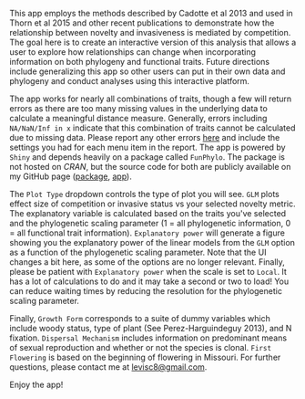 This app employs the methods described by Cadotte et al 2013 and used in Thorn et al 2015 and other recent publications to demonstrate how the relationship between novelty and invasiveness is mediated by competition. The goal here is to create an interactive version of this analysis that allows a user to explore how relationships can change when incorporating information on both phylogeny and functional traits. Future directions include generalizing this app so other users can put in their own data and phylogeny and conduct analyses using this interactive platform.

The app works for nearly all combinations of traits, though a few will return errors as there are too many missing values in the underlying data to calculate a meaningful distance measure. Generally, errors including `NA/NaN/Inf in x` indicate that this combination of traits cannot be calculated due to missing data. Please report any other errors [here](https://github.com/levisc8/Fun_Phylo_Shiny/issues) and include the settings you had for each menu item in the report. The app is powered by `Shiny` and depends heavily on a package called `FunPhylo`. The package is not hosted on _CRAN_, but the source code for both are publicly available on my GitHub page ([package](https://github.com/levisc8/Fun_Phylo_Package), [app](https://github.com/levisc8/Fun_Phylo_Shiny)).

The `Plot Type` dropdown controls the type of plot you will see. `GLM` plots effect size of competition or invasive status vs your selected novelty metric. The explanatory variable is calculated based on the traits you've selected and the phylogenetic scaling parameter (1 = all phylogenetic information, 0 = all functional trait information). `Explanatory power` will generate a figure showing you the explanatory power of the linear models from the `GLM` option as a function of the phylogenetic scaling parameter. Note that the UI changes a bit here, as some of the options are no longer relevant. Finally, please be patient with `Explanatory power` when the scale is set to `Local`. It has a lot of calculations to do and it may take a second or two to load! You can reduce waiting times by reducing the resolution for the phylogenetic scaling parameter.

Finally, `Growth Form` corresponds to a suite of dummy variables which include woody status, type of plant (See Perez-Harguindeguy 2013), and N fixation. `Dispersal Mechanism` includes information on predominant means of sexual reproduction and whether or not the species is clonal. `First Flowering` is based on the beginning of flowering in Missouri. For further questions, please contact me at <levisc8@gmail.com>. 

Enjoy the app!